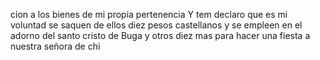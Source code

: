 cion a los bienes de mi propia pertenencia
Y tem declaro que es mi voluntad se saquen de ellos diez pesos
castellanos y se empleen en el adorno del santo cristo de Buga y
otros diez mas para hacer una fiesta a nuestra señora de chi